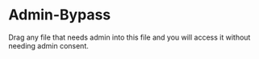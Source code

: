 # Admin-Bypass
Drag any file that needs admin into this file and you will access it without needing admin consent.

